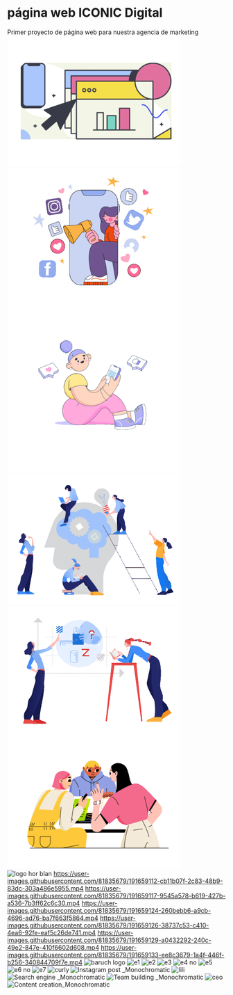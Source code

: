 # página web ICONIC Digital
Primer proyecto de página web para nuestra agencia de marketing
![](img/abstract-working-process.gif)
![](img/bloom-woman-doing-social-media-marketing.gif)
![](img/bubble-gum-social-media.gif)
![](img/clip-brainstorm.gif)
![](img/clip-solving-math-problem.gif)
![](img/juicy-team-discussing-the-project.gif)
![logo hor blan](https://user-images.githubusercontent.com/81835679/191659087-83512577-d20d-4856-86dc-de757e0e1b03.png)
https://user-images.githubusercontent.com/81835679/191659112-cb11b07f-2c83-48b9-83dc-303a486e5955.mp4
https://user-images.githubusercontent.com/81835679/191659117-9545a578-b619-427b-a536-7b3ff62c6c30.mp4
https://user-images.githubusercontent.com/81835679/191659124-260bebb6-a9cb-4696-ad76-ba7f663f5864.mp4
https://user-images.githubusercontent.com/81835679/191659126-38737c53-c410-4ea6-92fe-eaf5c26de741.mp4
https://user-images.githubusercontent.com/81835679/191659129-a0432292-240c-49e2-847e-410f6602d608.mp4
https://user-images.githubusercontent.com/81835679/191659133-ee8c3679-1a4f-446f-b256-340844709f7e.mp4
![baruch logo](https://user-images.githubusercontent.com/81835679/191659135-69a89205-037c-4ce0-b9dd-e94053ec89cb.jpeg)
![e1](https://user-images.githubusercontent.com/81835679/191659136-7182d92a-9236-4958-b66e-697279a59955.jpeg)
![e2](https://user-images.githubusercontent.com/81835679/191659137-a9c5c9d2-ef41-4724-801f-65fd7a57eece.jpeg)
![e3](https://user-images.githubusercontent.com/81835679/191659138-73caa11f-be55-4cd0-b099-f5ab6bd6da2b.jpeg)
![e4 no](https://user-images.githubusercontent.com/81835679/191659139-ba76c642-caaa-43f2-bdf1-1cc224fbe370.jpeg)
![e5](https://user-images.githubusercontent.com/81835679/191659140-c5e5abff-165c-4857-8ad9-764e7ef3582c.jpeg)
![e6 no](https://user-images.githubusercontent.com/81835679/191659141-29e3bdf0-e59e-430e-a5dd-400f79f64931.jpeg)
![e7](https://user-images.githubusercontent.com/81835679/191659142-28ba7798-561c-4db6-b5ef-682f63f419a0.jpeg)
![curly](https://user-images.githubusercontent.com/81835679/191659205-01838b08-8b17-4a30-902b-7c48a7ac7921.jpg)
![Instagram post _Monochromatic](https://user-images.githubusercontent.com/81835679/191659208-35773002-b5a7-4847-b5d9-3ef622b019f0.png)
![lili](https://user-images.githubusercontent.com/81835679/191659209-8a2124f5-ffc9-4f1e-b1d0-80041639cb16.jpg)
![Search engine _Monochromatic](https://user-images.githubusercontent.com/81835679/191659211-8a07f1ca-d3d9-4f72-84fd-4d75c230b638.png)
![Team building _Monochromatic](https://user-images.githubusercontent.com/81835679/191659212-9616214e-9c45-4919-be08-f780e6fecc8d.png)
![ceo](https://user-images.githubusercontent.com/81835679/191659215-baae352f-4bc4-4627-aae4-2a5a063eea79.jpg)
![Content creation_Monochromatic](https://user-images.githubusercontent.com/81835679/191659218-c86820d5-0ad6-48b8-8a61-7b5858bb15c8.png)
